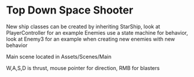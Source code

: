 # Top Down Space Shooter

New ship classes can be created by inheriting StarShip, look at PlayerController for an example
Enemies use a state machine for behavior, look at Enemy3 for an example when creating new enemies with new behavior

Main scene located in Assets/Scenes/Main

W,A,S,D is thrust, mouse pointer for direction, RMB for blasters
